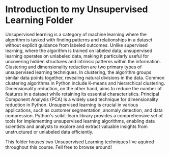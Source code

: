 # Introduction to my Unsupervised Learning Folder

Unsupervised learning is a category of machine learning where the algorithm is tasked with finding patterns and relationships in a dataset without explicit guidance from labeled outcomes. Unlike supervised learning, where the algorithm is trained on labeled data, unsupervised learning operates on unlabeled data, making it particularly useful for uncovering hidden structures and intrinsic patterns within the information. Clustering and dimensionality reduction are two primary types of unsupervised learning techniques. In clustering, the algorithm groups similar data points together, revealing natural divisions in the data. Common clustering algorithms in Python include K-means and hierarchical clustering. Dimensionality reduction, on the other hand, aims to reduce the number of features in a dataset while retaining its essential characteristics. Principal Component Analysis (PCA) is a widely used technique for dimensionality reduction in Python. Unsupervised learning is crucial in various applications, such as customer segmentation, anomaly detection, and data compression. Python's scikit-learn library provides a comprehensive set of tools for implementing unsupervised learning algorithms, enabling data scientists and analysts to explore and extract valuable insights from unstructured or unlabeled data efficiently.

This folder houses two Unsupervised Learning techniques I've aquired throughout this course. Fell free to browse around!